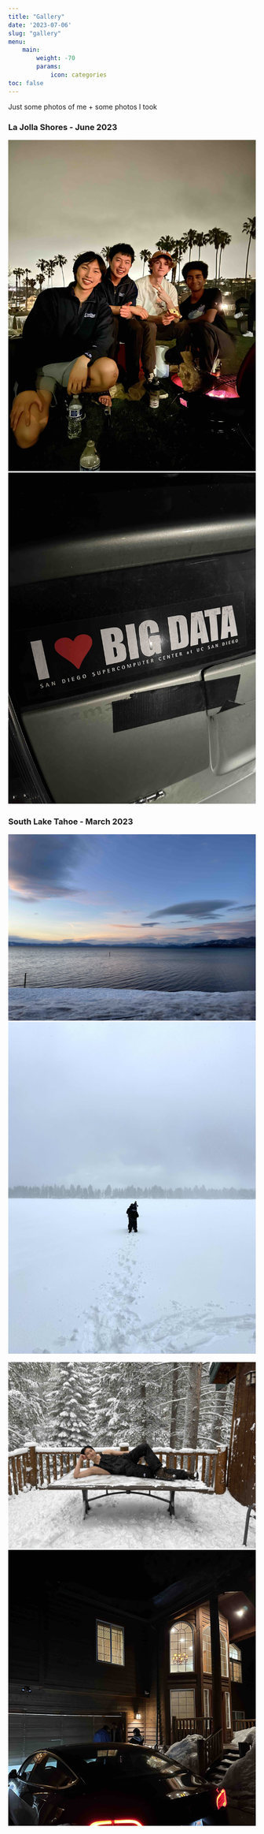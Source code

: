 ```yaml
---
title: "Gallery"
date: '2023-07-06'
slug: "gallery"
menu:
    main:
        weight: -70
        params: 
            icon: categories
toc: false
---
```


Just some photos of me + some photos I took

### La Jolla Shores - June 2023
![](group.jpg)
![](data.jpg)

### South Lake Tahoe - March 2023
![](lake.jpg)
![](snow.jpg)

![](pose.jpg)
![](cabin.jpg)
